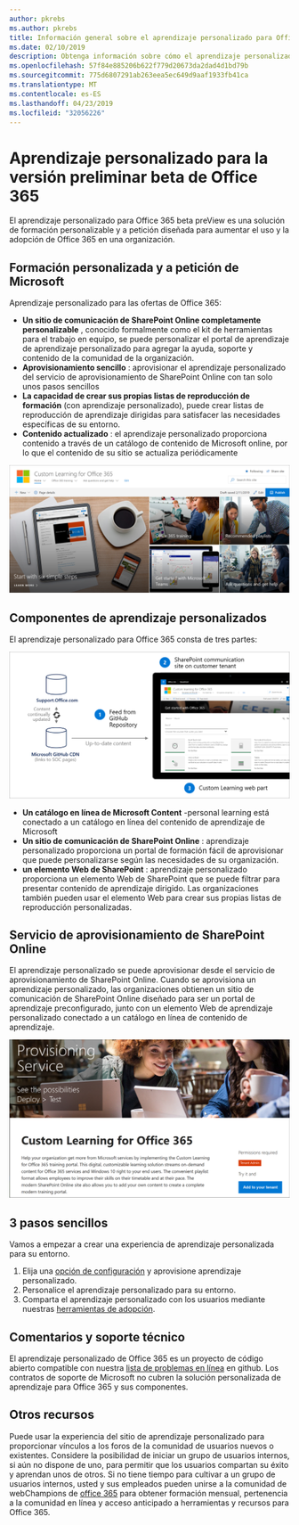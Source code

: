 ```yaml
---
author: pkrebs
ms.author: pkrebs
title: Información general sobre el aprendizaje personalizado para Office 365 solución de código abierto
ms.date: 02/10/2019
description: Obtenga información sobre cómo el aprendizaje personalizado de Office 365 puede acelerar el uso y la adopción de Office 365 en su organización. Nuestras soluciones incluyen un elemento web personalizado de SharePoint Online y un moderno sitio de aprendizaje de comunicaciones de SharePoint Online que se aprovisiona fácilmente en el inquilino de Office 365.
ms.openlocfilehash: 57f84e885206b622f779d20673da2dad4d1bd79b
ms.sourcegitcommit: 775d6807291ab263eea5ec649d9aaf1933fb41ca
ms.translationtype: MT
ms.contentlocale: es-ES
ms.lasthandoff: 04/23/2019
ms.locfileid: "32056226"
---
```

# <a name="custom-learning-for-office-365-beta-preview"></a>Aprendizaje personalizado para la versión preliminar beta de Office 365
El aprendizaje personalizado para Office 365 beta preView es una solución de formación personalizable y a petición diseñada para aumentar el uso y la adopción de Office 365 en una organización.  

## <a name="on-demand-custom-training-from-microsoft"></a>Formación personalizada y a petición de Microsoft

Aprendizaje personalizado para las ofertas de Office 365:

- **Un sitio de comunicación de SharePoint Online completamente personalizable** , conocido formalmente como el kit de herramientas para el trabajo en equipo, se puede personalizar el portal de aprendizaje de aprendizaje personalizado para agregar la ayuda, soporte y contenido de la comunidad de la organización.
- **Aprovisionamiento sencillo** : aprovisionar el aprendizaje personalizado del servicio de aprovisionamiento de SharePoint Online con tan solo unos pasos sencillos
- **La capacidad de crear sus propias listas de reproducción de formación** (con aprendizaje personalizado), puede crear listas de reproducción de aprendizaje dirigidas para satisfacer las necesidades específicas de su entorno.
- **Contenido actualizado** : el aprendizaje personalizado proporciona contenido a través de un catálogo de contenido de Microsoft online, por lo que el contenido de su sitio se actualiza periódicamente

![CG-Introducing. png](media/cg-introducing.png)

## <a name="custom-learning-components"></a>Componentes de aprendizaje personalizados
El aprendizaje personalizado para Office 365 consta de tres partes: 

![CG-howitworks. png](media/cg-howitworks.png)

- **Un catálogo en línea de Microsoft Content** -personal learning está conectado a un catálogo en línea del contenido de aprendizaje de Microsoft
- **Un sitio de comunicación de SharePoint Online** : aprendizaje personalizado proporciona un portal de formación fácil de aprovisionar que puede personalizarse según las necesidades de su organización.
- **un elemento Web de SharePoint** : aprendizaje personalizado proporciona un elemento Web de SharePoint que se puede filtrar para presentar contenido de aprendizaje dirigido. Las organizaciones también pueden usar el elemento Web para crear sus propias listas de reproducción personalizadas.

## <a name="sharepoint-online-provisioning-service"></a>Servicio de aprovisionamiento de SharePoint Online 
El aprendizaje personalizado se puede aprovisionar desde el servicio de aprovisionamiento de SharePoint Online. Cuando se aprovisiona un aprendizaje personalizado, las organizaciones obtienen un sitio de comunicación de SharePoint Online diseñado para ser un portal de aprendizaje preconfigurado, junto con un elemento Web de aprendizaje personalizado conectado a un catálogo en línea de contenido de aprendizaje. 

![CG-provision. png](media/cg-provision.png)

## <a name="3-easy-steps"></a>3 pasos sencillos
Vamos a empezar a crear una experiencia de aprendizaje personalizada para su entorno.
1. Elija una [opción de configuración](custom_setupoptions.md) y aprovisione aprendizaje personalizado.  
2. Personalice el aprendizaje personalizado para su entorno.
3. Comparta el aprendizaje personalizado con los usuarios mediante nuestras [herramientas de adopción](driveadoption.md).

## <a name="feedback-and-support"></a>Comentarios y soporte técnico

El aprendizaje personalizado de Office 365 es un proyecto de código abierto compatible con nuestra [lista de problemas en línea](https://aka.ms/CustomLearningHelp) en github. Los contratos de soporte de Microsoft no cubren la solución personalizada de aprendizaje para Office 365 y sus componentes.  

## <a name="additional-resources"></a>Otros recursos
Puede usar la experiencia del sitio de aprendizaje personalizado para proporcionar vínculos a los foros de la comunidad de usuarios nuevos o existentes. Considere la posibilidad de iniciar un grupo de usuarios internos, si aún no dispone de uno, para permitir que los usuarios compartan su éxito y aprendan unos de otros.  Si no tiene tiempo para cultivar a un grupo de usuarios internos, usted y sus empleados pueden unirse a la comunidad de webChampions de [office 365](https://aka.ms/O365Champions) para obtener formación mensual, pertenencia a la comunidad en línea y acceso anticipado a herramientas y recursos para Office 365.
